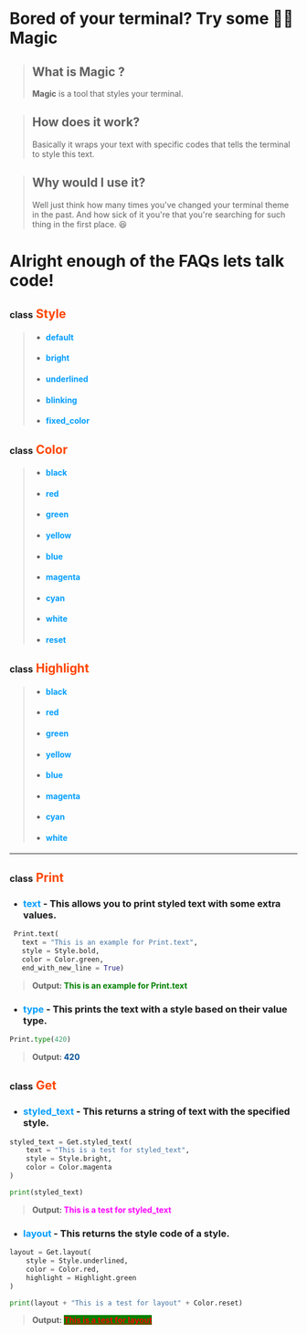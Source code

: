 # Bored of your terminal? Try some :mage_man: **Magic**

> ## What is **Magic** ?
>
> **Magic** is a tool that styles your terminal.

> ## How does it work?
>
> Basically it wraps your text with specific codes that tells the terminal to style this text.

> ## Why would I use it?
>
> Well just think how many times you've changed your terminal theme in the past. And how sick of it you're that you're searching for such thing in the first place. :laughing:

# Alright enough of the FAQs lets talk code!

## <span style="font-size:medium">class</span> **<span style="color:orangeRed">Style</span>**

> - #### **<span style="color:#009dff">default</span>**
> - #### **<span style="color:#009dff">bright</span>**
> - #### **<span style="color:#009dff">underlined</span>**
> - #### **<span style="color:#009dff">blinking</span>**
> - #### **<span style="color:#009dff">fixed_color</span>**

## <span style="font-size:medium">class</span> **<span style="color:orangeRed">Color</span>**

> - #### **<span style="color:#009dff">black</span>**
> - #### **<span style="color:#009dff">red</span>**
> - #### **<span style="color:#009dff">green</span>**
> - #### **<span style="color:#009dff">yellow</span>**
> - #### **<span style="color:#009dff">blue</span>**
> - #### **<span style="color:#009dff">magenta</span>**
> - #### **<span style="color:#009dff">cyan</span>**
> - #### **<span style="color:#009dff">white</span>**
> - #### **<span style="color:#009dff">reset</span>**

## <span style="font-size:medium">class</span> **<span style="color:orangeRed">Highlight</span>**

> - #### **<span style="color:#009dff">black</span>**
> - #### **<span style="color:#009dff">red</span>**
> - #### **<span style="color:#009dff">green</span>**
> - #### **<span style="color:#009dff">yellow</span>**
> - #### **<span style="color:#009dff">blue</span>**
> - #### **<span style="color:#009dff">magenta</span>**
> - #### **<span style="color:#009dff">cyan</span>**
> - #### **<span style="color:#009dff">white</span>**

---

## <span style="font-size:medium">class</span> **<span style="color:orangeRed">Print</span>**

- ### **<span style="color:#009dff">text</span>** - This allows you to print styled text with some extra values.

```py
 Print.text(
   text = "This is an example for Print.text",
   style = Style.bold,
   color = Color.green,
   end_with_new_line = True)
```

> **Output: <span style="color:green">This is an example for Print.text</span>**

- ### **<span style="color:#009dff">type</span>** - This prints the text with a style based on their value type.

```py
Print.type(420)
```

> **Output: <span style="color:#035096">420</span>**

## <span style="font-size:medium">class</span> **<span style="color:orangeRed">Get</span>**

- ### **<span style="color:#009dff">styled_text</span>** - This returns a string of text with the specified style.

```py
styled_text = Get.styled_text(
    text = "This is a test for styled_text",
    style = Style.bright,
    color = Color.magenta
)

print(styled_text)
```

> **Output: <span style="color:magenta">This is a test for styled_text</span>**

- ### **<span style="color:#009dff">layout</span>** - This returns the style code of a style.

```py
layout = Get.layout(
    style = Style.underlined,
    color = Color.red,
    highlight = Highlight.green
)

print(layout + "This is a test for layout" + Color.reset)
```

> **Output: <mark style="background-color:green; color:red; text-decoration: underline">This is a test for layout**

<span style="color: grey;">
